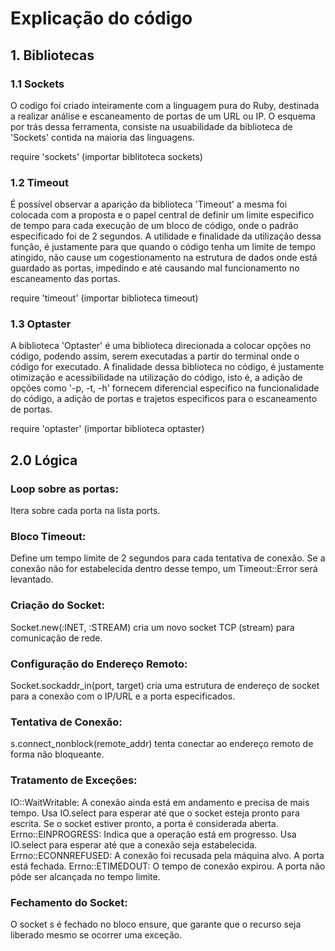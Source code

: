 # Explicação do código

   ## 1. Bibliotecas  

### 1.1 Sockets

 O codigo foi criado inteiramente com a linguagem pura do Ruby, destinada a realizar análise e escaneamento de portas de um URL ou IP. O esquema por trás dessa ferramenta, consiste na usuabilidade da biblioteca de 'Sockets' contida na maioria das linguagens. 

 require 'sockets' (importar biblitoteca sockets)

### 1.2 Timeout

 É possível observar a aparição da biblioteca 'Timeout' a mesma foi colocada com a proposta e o papel central de definir um limite especifico de tempo para cada execução de um bloco de código, onde o padrão especificado foi de 2 segundos.
 A utilidade e finalidade da utilização dessa função, é justamente para que quando o código tenha um limite de tempo atingido, não cause um cogestionamento na estrutura de dados onde está guardado as portas, impedindo e até causando mal funcionamento no escaneamento das portas.

 require 'timeout' (importar biblioteca timeout)

 ### 1.3 Optaster

  A biblioteca 'Optaster' é uma biblioteca direcionada a colocar opções no código, podendo assim, serem executadas a partir do terminal onde o código for executado. A finalidade dessa biblioteca no código, é justamente otimização e acessibilidade na utilização do código, isto é, a adição de opções como '-p, -t, -h' fornecem diferencial especifico na funcionalidade do código, a adição de portas e trajetos especificos para o escaneamento de portas.

  require 'optaster' (importar biblioteca optaster)

  ## 2.0 Lógica

   ### Loop sobre as portas:
Itera sobre cada porta na lista ports.

  ### Bloco Timeout:
Define um tempo limite de 2 segundos para cada tentativa de conexão. Se a conexão não for estabelecida dentro desse tempo, um Timeout::Error será levantado.

  ### Criação do Socket:
Socket.new(:INET, :STREAM) cria um novo socket TCP (stream) para comunicação de rede.

  ### Configuração do Endereço Remoto:
Socket.sockaddr_in(port, target) cria uma estrutura de endereço de socket para a conexão com o IP/URL e a porta especificados.

  ### Tentativa de Conexão:
s.connect_nonblock(remote_addr) tenta conectar ao endereço remoto de forma não bloqueante.

  ### Tratamento de Exceções:
IO::WaitWritable: A conexão ainda está em andamento e precisa de mais tempo. Usa IO.select para esperar até que o socket esteja pronto para escrita. Se o socket estiver pronto, a porta é considerada aberta.
Errno::EINPROGRESS: Indica que a operação está em progresso. Usa IO.select para esperar até que a conexão seja estabelecida.
Errno::ECONNREFUSED: A conexão foi recusada pela máquina alvo. A porta está fechada.
Errno::ETIMEDOUT: O tempo de conexão expirou. A porta não pôde ser alcançada no tempo limite.

  ### Fechamento do Socket:
O socket s é fechado no bloco ensure, que garante que o recurso seja liberado mesmo se ocorrer uma exceção.



  
